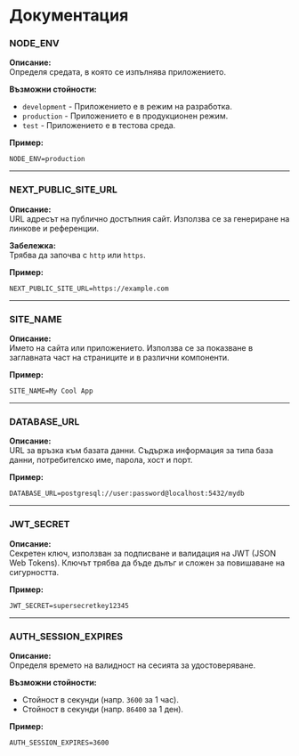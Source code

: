 # Документация

### NODE_ENV
**Описание:**  
Определя средата, в която се изпълнява приложението.

**Възможни стойности:**  
- `development` - Приложението е в режим на разработка.  
- `production` - Приложението е в продукционен режим.  
- `test` - Приложението е в тестова среда.  

**Пример:**  
```env
NODE_ENV=production
```

---

### NEXT_PUBLIC_SITE_URL
**Описание:**  
URL адресът на публично достъпния сайт. Използва се за генериране на линкове и референции.

**Забележка:**  
Трябва да започва с `http` или `https`.

**Пример:**  
```env
NEXT_PUBLIC_SITE_URL=https://example.com
```

---

### SITE_NAME
**Описание:**  
Името на сайта или приложението. Използва се за показване в заглавната част на страниците и в различни компоненти.

**Пример:**  
```env
SITE_NAME=My Cool App
```

---

### DATABASE_URL
**Описание:**  
URL за връзка към базата данни. Съдържа информация за типа база данни, потребителско име, парола, хост и порт.

**Пример:**  
```env
DATABASE_URL=postgresql://user:password@localhost:5432/mydb
```

---

### JWT_SECRET
**Описание:**  
Секретен ключ, използван за подписване и валидация на JWT (JSON Web Tokens). Ключът трябва да бъде дълъг и сложен за повишаване на сигурността.

**Пример:**  
```env
JWT_SECRET=supersecretkey12345
```

---

### AUTH_SESSION_EXPIRES
**Описание:**  
Определя времето на валидност на сесията за удостоверяване.

**Възможни стойности:**  
- Стойност в секунди (напр. `3600` за 1 час).
- Стойност в секунди (напр. `86400` за 1 ден).

**Пример:**  
```env
AUTH_SESSION_EXPIRES=3600
```